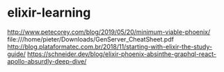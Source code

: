 # elixir-learning

http://www.petecorey.com/blog/2019/05/20/minimum-viable-phoenix/
file:///home/pieter/Downloads/GenServer_CheatSheet.pdf
http://blog.plataformatec.com.br/2018/11/starting-with-elixir-the-study-guide/
https://schneider.dev/blog/elixir-phoenix-absinthe-graphql-react-apollo-absurdly-deep-dive/
